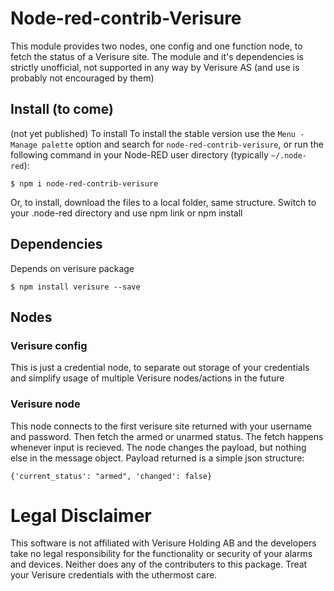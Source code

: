 # Node-red-contrib-Verisure

This module provides two nodes, one config and one function node, to fetch the status of a Verisure site.
The module and it's dependencies is strictly unofficial, not supported in any way by Verisure AS (and use is probably not encouraged by them)

## Install (to come)

(not yet published) To install 
To install the stable version use the `Menu - Manage palette` option and search for `node-red-contrib-verisure`, or run the following command in your Node-RED user directory (typically `~/.node-red`):

	$ npm i node-red-contrib-verisure
	
Or, to install, download the files to a local folder, same structure. Switch to your .node-red directory and use npm link or npm install

## Dependencies

Depends on verisure package

	$ npm install verisure --save

## Nodes

### Verisure config

This is just a credential node, to separate out storage of your credentials and simplify usage of multiple Verisure nodes/actions in the future

### Verisure node

This node connects to the first verisure site returned with your username and password. Then fetch the armed or unarmed status. The fetch happens whenever input is recieved. The node changes the payload, but nothing else in the message object. Payload returned is a simple json structure:
	
	{'current_status': "armed", 'changed': false}

# Legal Disclaimer

This software is not affiliated with Verisure Holding AB and the developers take no legal responsibility for the functionality or security of your alarms and devices. Neither does any of the contributers to this package. Treat your Verisure credentials with the uthermost care.
